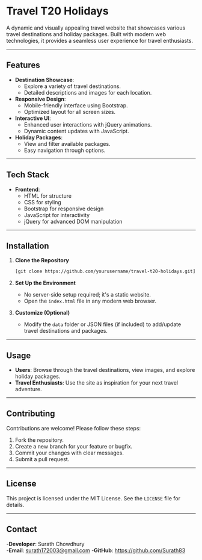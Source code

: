 # Travel T20 Holidays

A dynamic and visually appealing travel website that showcases various travel destinations and holiday packages. Built with modern web technologies, it provides a seamless user experience for travel enthusiasts.

---

## Features

- **Destination Showcase**:
  - Explore a variety of travel destinations.
  - Detailed descriptions and images for each location.
- **Responsive Design**:
  - Mobile-friendly interface using Bootstrap.
  - Optimized layout for all screen sizes.
- **Interactive UI**:
  - Enhanced user interactions with jQuery animations.
  - Dynamic content updates with JavaScript.
- **Holiday Packages**:
  - View and filter available packages.
  - Easy navigation through options.

---

## Tech Stack

- **Frontend**:
  - HTML for structure
  - CSS for styling
  - Bootstrap for responsive design
  - JavaScript for interactivity
  - jQuery for advanced DOM manipulation

---

## Installation

1. **Clone the Repository**
   ```bash
   [git clone https://github.com/yourusername/travel-t20-holidays.git](https://github.com/Surath83/Travel-T20-Holidays/blob/main/index.html)
   ```

2. **Set Up the Environment**
   - No server-side setup required; it's a static website.
   - Open the `index.html` file in any modern web browser.

3. **Customize (Optional)**
   - Modify the `data` folder or JSON files (if included) to add/update travel destinations and packages.

---

## Usage

- **Users**: Browse through the travel destinations, view images, and explore holiday packages.
- **Travel Enthusiasts**: Use the site as inspiration for your next travel adventure.

---

## Contributing

Contributions are welcome! Please follow these steps:

1. Fork the repository.
2. Create a new branch for your feature or bugfix.
3. Commit your changes with clear messages.
4. Submit a pull request.

---

## License

This project is licensed under the MIT License. See the `LICENSE` file for details.

---

## Contact

-**Developer**: Surath Chowdhury  
-**Email**: surath172003@gmail.com
-**GitHub**: https://github.com/Surath83

